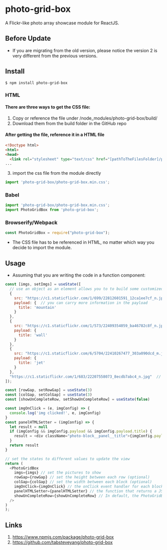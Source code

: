 # photo-grid-box
A Flickr-like photo array showcase module for ReactJS.<br/>

## Before Update
- If you are migrating from the old version, please notice the version 2 is very different from the previous versions.

## Install
```shell
$ npm install photo-grid-box
```

### HTML
#### There are three ways to get the CSS file:
  1. Copy or reference the file under /node_modules/photo-grid-box/build/
  2. Download them from the build folder in the GitHub repo
#### After getting the file, reference it in a HTML file
```html
<!Doctype html>
<html>
<head>
  <link rel="stylesheet" type="text/css" href="[pathToTheFilesFolder]/photo-grid-box.min.css" />
...
```
  3. import the css file from the module directly
```js
import 'photo-grid-box/photo-grid-box.min.css';
```
### Babel
```js
import 'photo-grid-box/photo-grid-box.min.css';
import PhotoGridBox from 'photo-grid-box';
```
### Browserify/Webpack
```js
const PhotoGridBox = require("photo-grid-box");
```
- The CSS file has to be referenced in HTML, no matter which way you decide to import the module.

## Usage
- Assuming that you are writing the code in a function component:
```js
const [imgs, setImgs] = useState([
  // use an object as an element allows you to to build some customized feature
  {
    src: "https://c1.staticflickr.com/1/699/22812601591_12ca1ee7cf_n.jpg",
    payload: {  // you can carry more information in the payload
      title: 'mountain'
    }
  },
  {
    src: "https://c1.staticflickr.com/1/573/22409354059_ba46782c8f_n.jpg",
    payload: {
      title: 'wall'
    }
  },
  {
    src: "https://c1.staticflickr.com/6/5704/22410267477_303a090dcd_m.jpg",
    payload: {
      title: 'jet'
    }
  },
  "https://c1.staticflickr.com/1/683/22207558073_8ecdb7abc4_n.jpg"  // a string that point out the image's path is also acceptable
]);

const [rowGap, setRowGap] = useState(3)
const [colGap, setColGap] = useState(3)
const [showUnCompleteRow, setShowUnCompleteRow] = useState(false)

const imgOnClick = (e, imgConfig) => {
  console.log('img clicked!', e, imgConfig)
}
const panelHTMLSetter = (imgConfig) => {
  let result = null
  if (imgConfig && imgConfig.payload && imgConfig.payload.title) {
    result = <div className="photo-block__panel__title">{imgConfig.payload.title}</div>
  }
  return result
}

// set the states to different values to update the view
return (
  <PhotoGridBox
    imgs={imgs} // set the pictures to show
    rowGap={rowGap} // set the height between each row (optional)
    colGap={colGap} // set the width between each block (optional)
    imgOnClick={imgOnClick} // the onClick event handler for each block (optional)
    panelHTMLSetter={panelHTMLSetter} // the function that returns a JSX for adding the children on the panel (optional)
    showUnCompleteRow={showUnCompleteRow} // In default, the PhotoGridBox will hide the last row if the last row is not complete; to make it looks more natural when loading pictures chunk by chunk. When there is no more picture to load, or for any reason, you can set the prop to true cancel the feature. (optional)
  />
)
);
```

## Links
1. https://www.npmjs.com/package/photo-grid-box
2. https://github.com/tabsteveyang/photo-grid-box